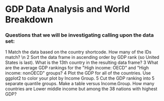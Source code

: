# GDP Data Analysis and World Breakdown

### Questions that we will be investigating calling upon the data set:

1 Match the data based on the country shortcode. How many of the IDs match? \n
2 Sort the data frame in ascending order by GDP rank (so United States is last). What is the
13th country in the resulting data frame?
3 What are the average GDP rankings for the "High income: OECD" and "High income:
nonOECD" groups?
4 Plot the GDP for all of the countries. Use ggplot2 to color your plot by Income Group.
5 Cut the GDP ranking into 5 separate quantile groups. Make a table versus Income.Group.
How many countries are Lower middle income but among the 38 nations with highest
GDP?
